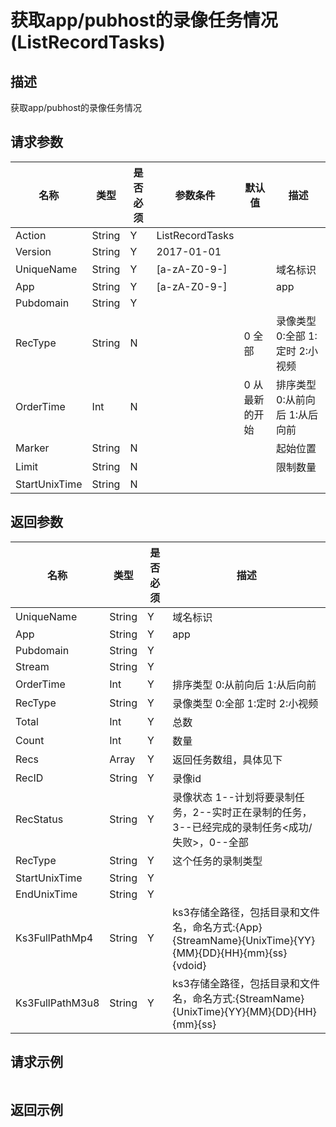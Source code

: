 # 获取app/pubhost的录像任务情况(ListRecordTasks)

## 描述

获取app/pubhost的录像任务情况

## 请求参数

| 名称 | 类型 | 是否必须 | 参数条件 | 默认值  | 描述 |
| --- | --- | --- | --- | --- | --- |
| Action | String | Y | ListRecordTasks | | |
| Version | String | Y | 2017-01-01 | | |
| UniqueName | String  | Y | [a-zA-Z0-9-] |  | 域名标识 | 
| App | String  | Y | [a-zA-Z0-9-] |  | app | 
| Pubdomain | String  | Y |  |  |  | 
| RecType | String  | N |  | 0 全部 | 录像类型 0:全部 1:定时 2:小视频 | 
| OrderTime | Int  | N |  | 0 从最新的开始 | 排序类型 0:从前向后 1:从后向前 | 
| Marker | String  | N |  |  | 起始位置 | 
| Limit | String  | N |  |  | 限制数量 | 
| StartUnixTime | String  | N |  |  |  | 


## 返回参数

| 名称 | 类型 | 是否必须 |  描述 |
| --- | --- | --- |  --- |
| UniqueName | String  | Y | 域名标识 | 
| App | String  | Y | app | 
| Pubdomain | String  | Y |  | 
| Stream | String  | Y |  | 
| OrderTime | Int  | Y | 排序类型 0:从前向后 1:从后向前 | 
| RecType | String  | Y | 录像类型 0:全部 1:定时 2:小视频 | 
| Total | Int  | Y | 总数 | 
| Count | Int  | Y | 数量 | 
| Recs | Array  | Y | 返回任务数组，具体见下 | 
| RecID | String  | Y | 录像id | 
| RecStatus | String  | Y | 录像状态 1--计划将要录制任务，2--实时正在录制的任务，3--已经完成的录制任务<成功/失败>，0--全部 | 
| RecType | String  | Y | 这个任务的录制类型 | 
| StartUnixTime | String  | Y |  | 
| EndUnixTime | String  | Y |  | 
| Ks3FullPathMp4 | String  | Y | ks3存储全路径，包括目录和文件名，命名方式:{App}{StreamName}{UnixTime}{YY}{MM}{DD}{HH}{mm}{ss}{vdoid} | 
| Ks3FullPathM3u8 | String  | Y | ks3存储全路径，包括目录和文件名，命名方式:{StreamName}{UnixTime}{YY}{MM}{DD}{HH}{mm}{ss} | 



## 请求示例

```
```

## 返回示例

```
```


